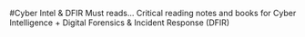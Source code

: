 #Cyber Intel & DFIR Must reads...
Critical reading notes and books for Cyber Intelligence + Digital Forensics &amp; Incident Response (DFIR)
